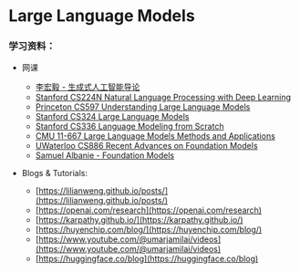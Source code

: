 # Large Language Models

### 学习资料：

* 网课
  * [李宏毅 - 生成式人工智能导论](https://speech.ee.ntu.edu.tw/\~hylee/genai/2024-spring.php)
  * [Stanford CS224N Natural Language Processing with Deep Learning](https://web.stanford.edu/class/cs224n/)
  * [Princeton CS597 Understanding Large Language Models](https://www.cs.princeton.edu/courses/archive/fall22/cos597G/)
  * [Stanford CS324 Large Language Models](https://stanford-cs324.github.io/winter2023/)
  * [Stanford CS336 Language Modeling from Scratch](https://stanford-cs336.github.io/spring2024/index.html#schedule)
  * [CMU 11-667 Large Language Models Methods and Applications](https://cmu-llms.org/)
  * [UWaterloo CS886 Recent Advances on Foundation Models](https://cs.uwaterloo.ca/\~wenhuche/teaching/cs886/)
  * [Samuel Albanie - Foundation Models](https://samuelalbanie.com/teaching/2022-foundation-models)
*   Blogs & Tutorials:

    * [https://lilianweng.github.io/posts/](https://lilianweng.github.io/posts/)
    * [https://openai.com/research](https://openai.com/research)
    * [https://karpathy.github.io/](https://karpathy.github.io/)
    * [https://huyenchip.com/blog/](https://huyenchip.com/blog/)
    * [https://www.youtube.com/@umarjamilai/videos](https://www.youtube.com/@umarjamilai/videos)
    * [https://huggingface.co/blog](https://huggingface.co/blog)

